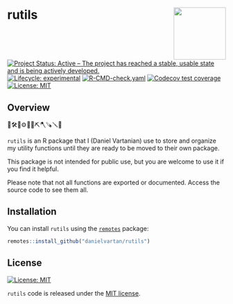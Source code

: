 # rutils <a href = "https://danielvartan.github.io/brandr/"><img src = "man/figures/logo.svg" align="right" width="120" /></a>

<!-- quarto render -->

<!-- badges: start -->
[![Project Status: Active – The project has reached a stable, usable
state and is being actively
developed.](https://www.repostatus.org/badges/latest/active.svg)](https://www.repostatus.org/#active)
[![Lifecycle:
experimental](https://img.shields.io/badge/lifecycle-experimental-orange.svg)](https://lifecycle.r-lib.org/articles/stages.html#experimental)
[![R-CMD-check.yaml](https://github.com/danielvartan/rutils/actions/workflows/check-standard.yaml/badge.svg)](https://github.com/danielvartan/rutils/actions/workflows/check-standard.yaml)
[![Codecov test
coverage](https://codecov.io/gh/danielvartan/rutils/branch/main/graph/badge.svg)](https://app.codecov.io/gh/danielvartan/rutils?branch=main)
[![License:
MIT](https://img.shields.io/badge/license-MIT-green.png)](https://choosealicense.com/licenses/mit/)
<!-- badges: end -->

## Overview

🧰🛠️🔧⚙️🔗🔨⛏️🪓🪚🪛🧱

`rutils` is an R package that I (Daniel Vartanian) use to store and
organize my utility functions until they are ready to be moved to their
own package.

This package is not intended for public use, but you are welcome to use
it if you find it helpful.

Please note that not all functions are exported or documented. Access
the source code to see them all.

## Installation

You can install `rutils` using the
[`remotes`](https://github.com/r-lib/remotes) package:

``` r
remotes::install_github("danielvartan/rutils")
```

## License

[![License:
MIT](https://img.shields.io/badge/license-MIT-green.png)](https://opensource.org/license/mit/)

`rutils` code is released under the [MIT
license](https://opensource.org/license/mit/).
